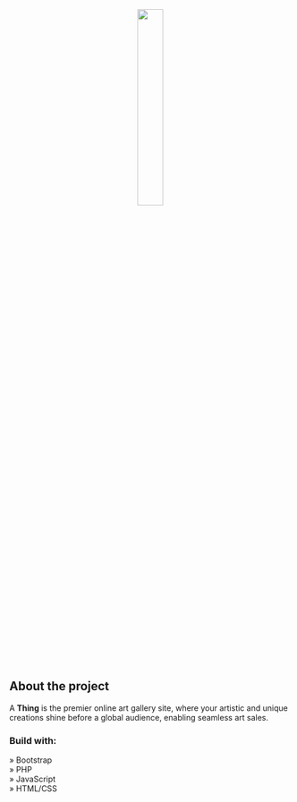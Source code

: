 
<div align='center'><img style="width:30%" src='https://github.com/alisprofile/Depth/assets/97518196/e95522b8-2693-4e83-aa09-076a4042de45'/></div>

<h2>About the project</h2>

  <p>A <b>Thing</b> is  the premier online art gallery site, where your artistic and unique creations shine before a global audience, enabling seamless art sales.</p>

<h3>Build with:</h3>

» Bootstrap<br>
» PHP</br>
» JavaScript</br>
» HTML/CSS
